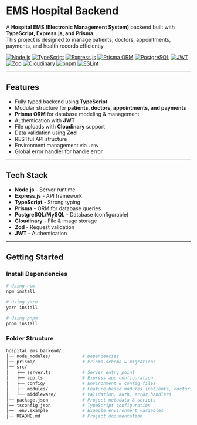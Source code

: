 # EMS Hospital Backend

A **Hospital EMS (Electronic Management System)** backend built with
**TypeScript, Express.js, and Prisma**.  
This project is designed to manage patients, doctors, appointments, payments,
and health records efficiently.

[![Node.js](https://img.shields.io/badge/Node.js-18.x-green?logo=node.js)](https://nodejs.org/)
[![TypeScript](https://img.shields.io/badge/TypeScript-5.9-blue?logo=typescript)](https://www.typescriptlang.org/)
[![Express.js](https://img.shields.io/badge/Express-5.1.0-lightgrey?logo=express)](https://expressjs.com/)
[![Prisma ORM](https://img.shields.io/badge/Prisma-6.17.0-2D3748?logo=prisma)](https://www.prisma.io/)
[![PostgreSQL](https://img.shields.io/badge/PostgreSQL-16-blue?logo=postgresql)](https://www.postgresql.org/)
[![JWT](https://img.shields.io/badge/JWT-Auth-black?logo=jsonwebtokens)](https://jwt.io/)
[![Zod](https://img.shields.io/badge/Zod-Validation-orange)](https://zod.dev/)
[![Cloudinary](https://img.shields.io/badge/Cloudinary-Image%20Upload-3448C5?logo=cloudinary)](https://cloudinary.com/)
[![pnpm](https://img.shields.io/badge/pnpm-Fast%20Package%20Manager-yellow?logo=pnpm)](https://pnpm.io/)
[![ESLint](https://img.shields.io/badge/Code%20Style-ESLint-4B32C3?logo=eslint)](https://eslint.org/)

---

## Features

- Fully typed backend using **TypeScript**
- Modular structure for **patients, doctors, appointments, and payments**
- **Prisma ORM** for database modeling & management
- Authentication with **JWT**
- File uploads with **Cloudinary** support
- Data validation using **Zod**
- RESTful API structure
- Environment management via `.env`
- Global error handler for handle error

---

## Tech Stack

- **Node.js** - Server runtime
- **Express.js** - API framework
- **TypeScript** - Strong typing
- **Prisma** - ORM for database queries
- **PostgreSQL/MySQL** - Database (configurable)
- **Cloudinary** - File & image storage
- **Zod** - Request validation
- **JWT** - Authentication

---

## Getting Started

### Install Dependencies

```bash
# Using npm
npm install

# Using yarn
yarn install

# Using pnpm
pnpm install
```

### Folder Structure

```bash
hospital_ems_backend/
│── node_modules/            # Dependencies
│── prisma/                  # Prisma schema & migrations
│── src/
│   ├── server.ts            # Server entry point
│   ├── app.ts               # Express app configuration
│   ├── config/              # Environment & config files
│   ├── modules/             # Feature-based modules (patients, doctors, etc.)
│   └── middleware/          # Validation, auth, error handlers
│── package.json             # Project metadata & scripts
│── tsconfig.json            # TypeScript configuration
│── .env.example             # Example environment variables
│── README.md                # Project documentation

```
